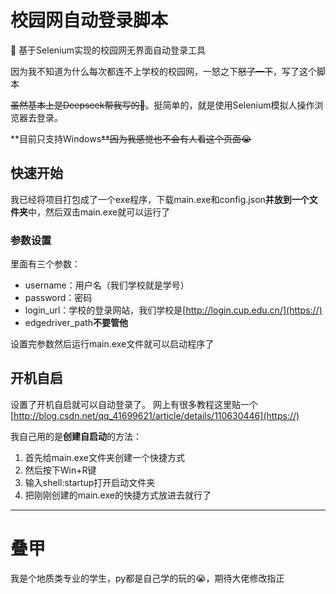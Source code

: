 # 校园网自动登录脚本

🔌 基于Selenium实现的校园网无界面自动登录工具

因为我不知道为什么每次都连不上学校的校园网，一怒之下~~怒了一下~~，写了这个脚本

~~虽然基本上是Deepseek帮我写的🤣~~。挺简单的，就是使用Selenium模拟人操作浏览器去登录。

**目前只支持Windows~~**因为我感觉也不会有人看这个页面😭~~

## 快速开始

我已经将项目打包成了一个exe程序，下载main.exe和config.json**并放到一个文件夹**中，然后双击main.exe就可以运行了

### 参数设置

里面有三个参数：

* username：用户名（我们学校就是学号）
* password：密码
* login_url：学校的登录网站，我们学校是[http://login.cup.edu.cn/](https://)
* edgedriver_path**不要管他**

设置完参数然后运行main.exe文件就可以启动程序了

## 开机自启

设置了开机自启就可以自动登录了。
网上有很多教程这里贴一个[http://blog.csdn.net/qq_41699621/article/details/110630446](https://)

我自己用的是**创建自启动**的方法：

1. 首先给main.exe文件夹创建一个快捷方式
2. 然后按下Win+R键
3. 输入shell:startup打开启动文件夹
4. 把刚刚创建的main.exe的快捷方式放进去就行了

---

# 叠甲

我是个地质类专业的学生，py都是自己学的玩的😭，期待大佬修改指正
